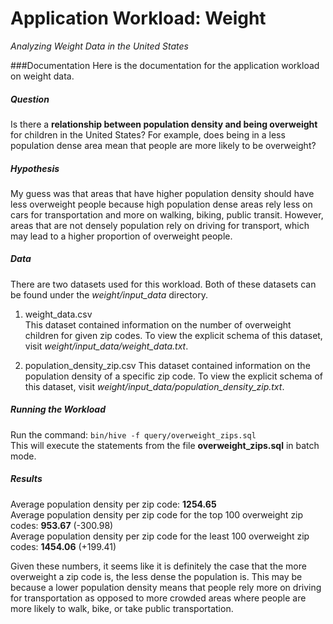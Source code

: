 Application Workload: Weight
=======
*Analyzing Weight Data in the United States*

###Documentation
Here is the documentation for the application workload on weight data.  

##### Question
Is there a **relationship between population density and being overweight** for children in the United States? For example, does being in a less population dense area mean that people are more likely to be overweight?  

##### Hypothesis 
My guess was that areas that have higher population density should have less overweight people because high population dense areas rely less on cars for transportation and more on walking, biking, public transit. However, areas that are not densely population rely on driving for transport, which may lead to a higher proportion of overweight people. 

##### Data
There are two datasets used for this workload. Both of these datasets can be found under the *weight/input_data* directory.   

1) weight_data.csv   
This dataset contained information on the number of overweight children for given zip codes. To view the explicit schema of this dataset, visit *weight/input_data/weight_data.txt*.
    
2) population_density_zip.csv 
This dataset contained information on the population density of a specific zip code. To view the explicit schema of this dataset, visit *weight/input_data/population_density_zip.txt*.

##### Running the Workload 
Run the command: ``` bin/hive -f query/overweight_zips.sql ```   
This will execute the statements from the file **overweight_zips.sql** in batch mode. 

##### Results 
Average population density per zip code: **1254.65**  
Average population density per zip code for the top 100 overweight zip codes: **953.67** (-300.98)  
Average population density per zip code for the least 100 overweight zip codes: **1454.06** (+199.41)

Given these numbers, it seems like it is definitely the case that the more overweight a zip code is, the less dense the population is. This may be because a lower population density means that people rely more on driving for transportation as opposed to more crowded areas where people are more likely to walk, bike, or take public transportation. 



